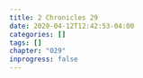 ```yaml
---
title: 2 Chronicles 29
date: 2020-04-12T12:42:53-04:00
categories: []
tags: []
chapter: "029"
inprogress: false
---
```


